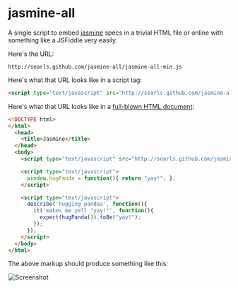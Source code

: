 # jasmine-all

A single script to embed [jasmine](http://pivotal.github.com/jasmine/) specs in a trivial HTML file or online with something like a JSFiddle very easily.

Here's the URL:

```
http://searls.github.com/jasmine-all/jasmine-all-min.js
```

Here's what that URL looks like in a script tag:

``` html
<script type="text/javascript" src="http://searls.github.com/jasmine-all/jasmine-all-min.js"></script>
```

Here's what that URL looks like in a [full-blown HTML document](http://searls.github.com/jasmine-all/examples/1-min.html):

``` html
<!DOCTYPE html>
</html>
  <head>
    <title>Jasmine</title>
  </head>
  <body>
    <script type="text/javascript" src="http://searls.github.com/jasmine-all/jasmine-all-min.js"></script>

    <script type="text/javascript">
      window.hugPanda = function(){ return "yay!"; };
    </script>

    <script type="text/javascript">
      describe('hugging pandas', function(){
        it('makes me yell "yay!"', function(){
          expect(hugPanda()).toBe("yay!");
        });
      });
    </script>
  </body>
</html>
```

The above markup should produce something like this:

![Screenshot](http://i.minus.com/iE2SLer3L7xxC.png "Screenshot")
